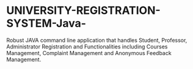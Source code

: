 # UNIVERSITY-REGISTRATION-SYSTEM-Java-
Robust JAVA command line application that handles Student, Professor, Administrator Registration and Functionalities including Courses Management, Complaint Management and Anonymous Feedback Management.

